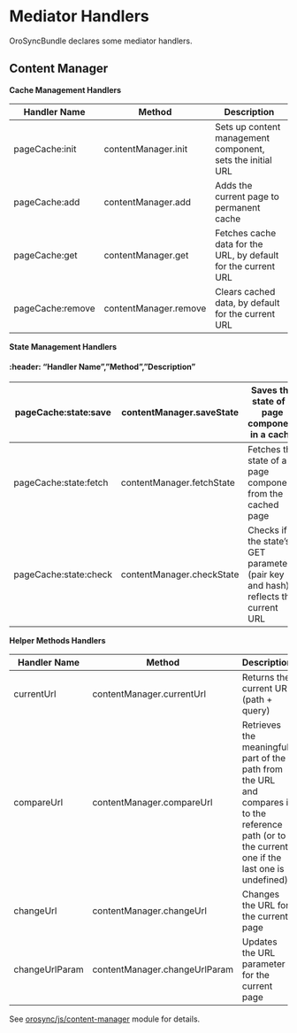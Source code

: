 # Mediator Handlers

OroSyncBundle declares some mediator handlers.

## Content Manager

**Cache Management Handlers**

| Handler Name     | Method                | Description                                                    |
|------------------|-----------------------|----------------------------------------------------------------|
| pageCache:init   | contentManager.init   | Sets up content management component, sets the initial URL     |
| pageCache:add    | contentManager.add    | Adds the current page to permanent cache                       |
| pageCache:get    | contentManager.get    | Fetches cache data for the URL, by default for the current URL |
| pageCache:remove | contentManager.remove | Clears cached data, by default for the current URL             |

**State Management Handlers**

#### :header: “Handler Name”,”Method”,”Description”

| pageCache:state:save   | contentManager.saveState   | Saves the state of a page component in a cache                                   |
|------------------------|----------------------------|----------------------------------------------------------------------------------|
| pageCache:state:fetch  | contentManager.fetchState  | Fetches the state of a page component from the cached page                       |
| pageCache:state:check  | contentManager.checkState  | Checks if the state’s GET parameter (pair key and hash) reflects the current URL |

**Helper Methods Handlers**

| Handler Name   | Method                        | Description                                                                                                                                       |
|----------------|-------------------------------|---------------------------------------------------------------------------------------------------------------------------------------------------|
| currentUrl     | contentManager.currentUrl     | Returns the current URL (path + query)                                                                                                            |
| compareUrl     | contentManager.compareUrl     | Retrieves the meaningful part of the path from the URL and compares it to the reference path (or to the current one if the last one is undefined) |
| changeUrl      | contentManager.changeUrl      | Changes the URL for the current page                                                                                                              |
| changeUrlParam | contentManager.changeUrlParam | Updates the URL parameter for the current page                                                                                                    |

See <a href="https://github.com/oroinc/platform/blob/master/src/Oro/Bundle/SyncBundle/Resources/public/js/content-manager.js" target="_blank">orosync/js/content-manager</a> module for details.

<!-- Frontend -->
